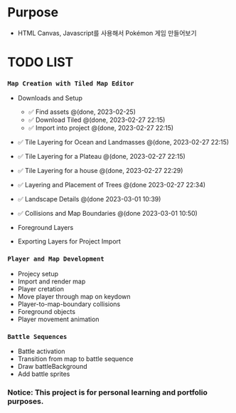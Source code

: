 # Purpose
 - HTML Canvas, Javascript를 사용해서 Pokémon 게임 만들어보기

# TODO LIST

### `Map Creation with Tiled Map Editor`
 - Downloads and Setup
   - ✅ Find assets @(done, 2023-02-25)
   - ✅ Download Tiled @(done, 2023-02-27 22:15)
   - ✅ Import into project @(done, 2023-02-27 22:15)
- ✅ Tile Layering for Ocean and Landmasses @(done, 2023-02-27 22:15)
- ✅ Tile Layering for a Plateau @(done, 2023-02-27 22:15)
- ✅ Tile Layering for a house  @(done, 2023-02-27 22:29)

- ✅ Layering and Placement of Trees @(done 2023-02-27 22:34)
- ✅ Landscape Details @(done 2023-03-01 10:39)
- ✅ Collisions and Map Boundaries @(done 2023-03-01 10:50)
- Foreground Layers
- Exporting Layers for Project Import


### `Player and Map Development`
 - Projecy setup
 - Import and render map
 - Player cretation
 - Move player through map on keydown
 - Player-to-map-boundary collisions
 - Foreground objects
 - Player movement animation


### `Battle Sequences`
 - Battle activation
 - Transition from map to battle sequence
 - Draw battleBackground
 - Add battle sprites



### Notice:  This project is for personal learning and portfolio purposes.